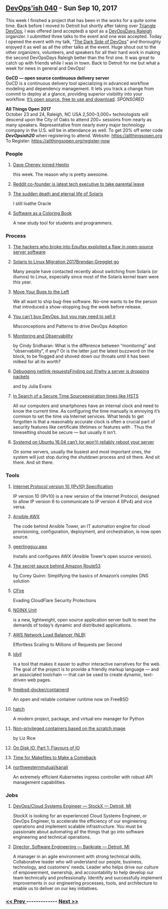 ## [DevOps'ish 040](https://devopsish.com/040) - Sun Sep 10, 2017

This week I finished a project that has been in the works for a quite some time. Back before I moved to Detroit but shortly after taking over <a href="https://tridevops.com/">Triangle DevOps</a>, I was offered (and accepted) a spot as a <a href="https://www.devopsdays.org/events/2017-raleigh/welcome/">DevOpsDays Raleigh</a> organizer. I submitted three talks to the event and one was accepted. Today I opened the event with my talk, “<a href="https://speakerdeck.com/chrisshort/the-dark-side-of-devops">The Dark Side of DevOps</a>” and thoroughly enjoyed it as well as all the other talks at the event. Huge shout out to the other organizers, volunteers, and speakers for all their hard work in making the second DevOpsDays Raleigh better than the first one. It was great to catch up with friends while I was in town. Back to Detroit for me but what a week for news in general and DevOps!

<strong>GoCD — open source continuous delivery server</strong><br/>GoCD is a continuous delivery tool specializing in advanced workflow modeling and dependency management. It lets you track a change from commit to deploy at a glance, providing superior visibility into your workflow. <a href="https://www.gocd.org/?utm_campaign=devops_newsletter&amp;utm_medium=email&amp;utm_source=devopsish&amp;utm_content=go_website&amp;utm_term=">It’s open source, free to use and download</a>. <em>SPONSORED</em>

<strong>All Things Open 2017</strong><br/>October 23 and 24, Raleigh, NC USA
2,500–3,000+ technologists will descend upon the City of Oaks to attend 200+ sessions from nearly as many speakers. Representative from nearly every major technology company in the U.S. will be in attendance as well.
To get 20% off enter code <strong><em>DevOpsish20</em></strong> when registering to attend.
Website: <a href="https://allthingsopen.org">https://allthingsopen.org</a>
To Register: <a href="https://allthingsopen.org/register-now">https://allthingsopen.org/register-now</a>

### People

1. [Dave Cheney joined Heptio](https://dave.cheney.net/2017/09/06/why-i-joined-heptio)

    this week. The reason why is pretty awesome.
1. [Reddit co-founder is latest tech executive to take parental leave](https://www.washingtonpost.com/news/the-switch/wp/2017/09/05/reddit-co-founder-is-latest-tech-executive-to-make-a-public-stand-for-parental-leave/?utm_term=.c0fa18095e75)

    
1. [The sudden death and eternal life of Solaris](http://dtrace.org/blogs/bmc/2017/09/04/the-sudden-death-and-eternal-life-of-solaris/)

     I still loathe Oracle
1. [Software as a Coloring Book](https://www.coderscoloringbook.com/)

     A new study tool for students and programmers.
### Process

1. [The hackers who broke into Equifax exploited a flaw in open-source server software](https://qz.com/1073221/the-hackers-who-broke-into-equifax-exploited-a-nine-year-old-security-flaw/)

    
1. [Solaris to Linux Migration 2017Brendan Gregglet go](http://www.brendangregg.com/blog/2017-09-05/solaris-to-linux-2017.html)

     Many people have contacted  recently about switching from Solaris (or illumos) to Linux, especially since most of the Solaris kernel team were  this year.
1. [Move Your Bugs to the Left](http://samwho.co.uk/blog/2017/09/06/move-your-bugs-to-the-left/)

     We all want to ship bug-free software. No-one wants to be the person that introduced a show-stopping bug the week before release.
1. [You can’t buy DevOps, but you may need to sell it](https://www.gocd.org/2017/09/05/misconceptions-patterns-devops-adoption.html)

     Misconceptions and Patterns to drive DevOps Adoption
1. [Monitoring and Observability](https://medium.com/@copyconstruct/monitoring-and-observability-8417d1952e1c)

    by Cindy Sridharan: What is the difference between “monitoring” and “observability”, if any? Or is the latter just the latest buzzword on the block, to be flogged and shoved down our throats until it has been milked for all its worth?
1. [Debugging netlink requestsFinding out if/why a server is dropping packets](https://jvns.ca/blog/2017/09/03/debugging-netlink-requests/)

    and  by Julia Evans
1. [In Search of a Secure Time Sourceexpiration times like HSTS](https://blog.hboeck.de/archives/890-In-Search-of-a-Secure-Time-Source.html)

     All our computers and smartphones have an internal clock and need to know the current time. As configuring the time manually is annoying it’s common to set the time via Internet services. What tends to get forgotten is that a reasonably accurate clock is often a crucial part of security features like certificate lifetimes or features with . Thus the timesetting should be secure — but usually it isn’t.
1. [Systemd on Ubuntu 16.04 can’t (or won’t) reliably reboot your server](https://utcc.utoronto.ca/~cks/space/blog/linux/SystemdUbuntuRebootFailure)

     On some servers, usually the busiest and most important ones, the system will just stop during the shutdown process and sit there. And sit there. And sit there.
### Tools

1. [Internet Protocol version 10 (IPv10) Specification](https://tools.ietf.org/html/draft-omar-ipv10-06.html)

     IP version 10 (IPv10) is a new version of the Internet Protocol, designed to allow IP version 6 to communicate to IP version 4 (IPv4) and vice versa.
1. [Ansible AWX](https://opensource.com/article/17/9/ansible-announces-awx-open-source-project)

     The code behind Ansible Tower, an IT automation engine for cloud provisioning, configuration, deployment, and orchestration, is now open source.
1. [geerlingguy.awx](https://galaxy.ansible.com/geerlingguy/awx/)

     Installs and configures AWX (Ansible Tower’s open source version).
1. [The secret sauce behind Amazon Route53](https://read.acloud.guru/the-secret-sauce-behind-amazon-route53-dae2573293c6)

    by Corey Quinn: Simplifying the basics of Amazon’s complex DNS solution
1. [CFire](https://rhinosecuritylabs.com/cloud-security/cloudflare-bypassing-cloud-security/)

     Evading CloudFlare Security Protections
1. [NGINX Unit](https://www.nginx.com/products/nginx-unit/)

    is a new, lightweight, open source application server built to meet the demands of today’s dynamic and distributed applications.
1. [AWS Network Load Balancer (NLB)](https://aws.amazon.com/blogs/aws/new-network-load-balancer-effortless-scaling-to-millions-of-requests-per-second/)

     Effortless Scaling to Millions of Requests per Second
1. [Idyll](https://idyll-lang.github.io/)

    is a tool that makes it easier to author interactive narratives for the web. The goal of the project is to provide a friendly markup language — and an associated toolchain — that can be used to create dynamic, text-driven web pages.
1. [freebsd-docker/containerd](https://github.com/freebsd-docker/containerd)

     An open and reliable container runtime now on FreeBSD
1. [hatch](https://github.com/ofek/hatch)

     A modern project, package, and virtual env manager for Python
1. [Non-privileged containers based on the scratch image](https://medium.com/@lizrice/non-privileged-containers-based-on-the-scratch-image-a80105d6d341)

    by Liz Rice
1. [On Disk IO, Part 1: Flavours of IO](https://hackernoon.com/on-disk-io-part-1-flavours-of-io-8e1ace1de017)

    
1. [Time for Makefiles to Make a Comeback](https://medium.com/@jolson88/its-time-for-makefiles-to-make-a-comeback-36cbc358bb0a)

    
1. [northwesternmutual/kanali](https://github.com/northwesternmutual/kanali)

     An extremely efficient Kubernetes ingress controller with robust API management capabilities.
### Jobs

1. [DevOps/Cloud Systems Engineer — StockX — Detroit, MI](https://stockx.com/jobs#op-193701-devopscloud-systems-engineer)

    StockX is looking for an experienced Cloud Systems Engineer, or DevOps Engineer, to accelerate the efficiency of our engineering operations and implement scalable infrastructure. You must be passionate about automating all the things that go into software engineering and technical operations.
1. [Director, Software Engineering — Bankrate — Detroit, MI](http://app.jobvite.com/m?3N1q0jw2)

    A manager in an agile environment with strong technical skills. Collaborative leader who will understand our people, business, technology, and customers’ needs. Leader who helps drive our culture of empowerment, ownership, and accountability to help develop our team technically and professionally. Identify and successfully implement improvements in our engineering processes, tools, and architecture to enable us to deliver on our key initiatives.

### [ << Prev ](devopsweekly-039.md) ------------- [ Next >> ](devopsweekly-041.md)